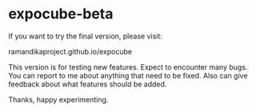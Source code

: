 # expocube-beta

If you want to try the final version, please visit:

ramandikaproject.github.io/expocube



This version is for testing new features.
Expect to encounter many bugs.
You can report to me about anything that need to be fixed.
Also can give feedback about what features should be added.



Thanks, happy experimenting.
